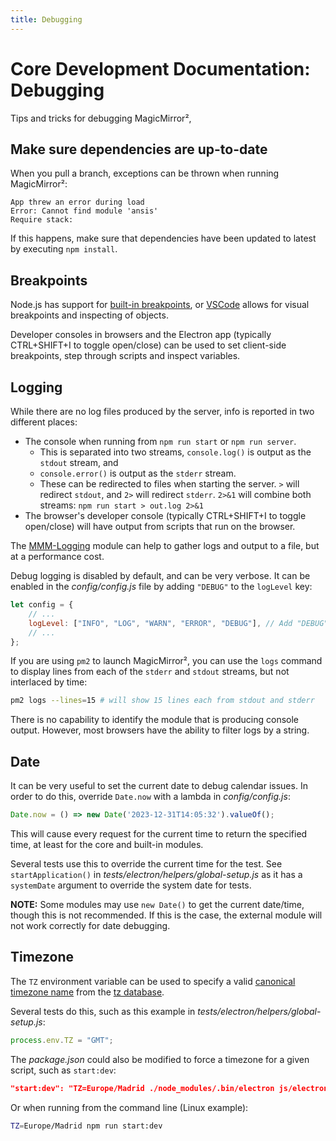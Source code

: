 ```yaml
---
title: Debugging
---
```


# Core Development Documentation: Debugging

Tips and tricks for debugging MagicMirror²,

## Make sure dependencies are up-to-date

When you pull a branch, exceptions can be thrown when running MagicMirror²:
```
App threw an error during load
Error: Cannot find module 'ansis'
Require stack:
```

If this happens, make sure that dependencies have been updated to latest by executing `npm install`.

## Breakpoints

Node.js has support for [built-in breakpoints](https://nodejs.org/api/debugger.html), or [VSCode](https://code.visualstudio.com/) allows for visual breakpoints and inspecting of objects.

Developer consoles in browsers and the Electron app (typically CTRL+SHIFT+I to toggle open/close) can be used to set client-side breakpoints, step through scripts and inspect variables.

## Logging

While there are no log files produced by the server, info is reported in two different places:
* The console when running from `npm run start` or `npm run server`.
    * This is separated into two streams, `console.log()` is output as the `stdout` stream, and
    * `console.error()` is output as the `stderr` stream.
    * These can be redirected to files when starting the server. `>` will redirect `stdout`, and `2>` will redirect `stderr`. `2>&1` will combine both streams: `npm run start > out.log 2>&1`
* The browser's developer console (typically CTRL+SHIFT+I to toggle open/close) will have output from scripts that run on the browser.

The [MMM-Logging](https://github.com/shbatm/MMM-Logging) module can help to gather logs and output to a file, but at a performance cost.

Debug logging is disabled by default, and can be very verbose. It can be enabled in the *config/config.js* file by adding `"DEBUG"` to the `logLevel` key:
```js
let config = {
    // ...
    logLevel: ["INFO", "LOG", "WARN", "ERROR", "DEBUG"], // Add "DEBUG" for even more logging
    // ...
};
```

If you are using `pm2` to launch MagicMirror², you can use the `logs` command to display lines from each of the `stderr` and `stdout` streams, but not interlaced by time:
```sh
pm2 logs --lines=15 # will show 15 lines each from stdout and stderr
```

There is no capability to identify the module that is producing console output. However, most browsers have the ability to filter logs by a string.

## Date

It can be very useful to set the current date to debug calendar issues. In order to do this, override `Date.now` with a lambda in *config/config.js*:

```js
Date.now = () => new Date('2023-12-31T14:05:32').valueOf();
```

This will cause every request for the current time to return the specified time, at least for the core and built-in modules.

Several tests use this to override the current time for the test. See `startApplication()` in *tests/electron/helpers/global-setup.js* as it has a `systemDate` argument to override the system date for tests.

**NOTE:** Some modules may use `new Date()` to get the current date/time, though this is not recommended. If this is the case,
the external module will not work correctly for date debugging.

## Timezone

The `TZ` environment variable can be used to specify a valid [canonical timezone name](https://en.wikipedia.org/wiki/List_of_tz_database_time_zones)
from the [tz database](https://en.wikipedia.org/wiki/Tz_database).

Several tests do this, such as this example in *tests/electron/helpers/global-setup.js*:

```js
process.env.TZ = "GMT";
```

The *package.json* could also be modified to force a timezone for a given script, such as `start:dev`:

```json
"start:dev": "TZ=Europe/Madrid ./node_modules/.bin/electron js/electron.js dev"
```

Or when running from the command line (Linux example):
```sh
TZ=Europe/Madrid npm run start:dev
```
